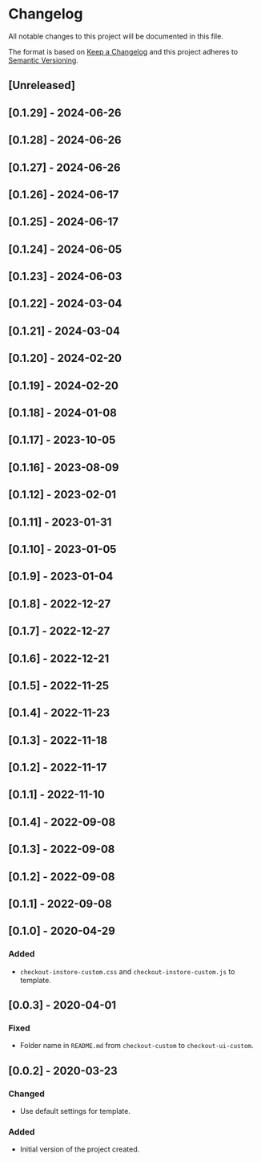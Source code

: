 # Changelog

All notable changes to this project will be documented in this file.

The format is based on [Keep a Changelog](http://keepachangelog.com/en/1.0.0/)
and this project adheres to [Semantic Versioning](http://semver.org/spec/v2.0.0.html).

## [Unreleased]

## [0.1.29] - 2024-06-26

## [0.1.28] - 2024-06-26

## [0.1.27] - 2024-06-26

## [0.1.26] - 2024-06-17

## [0.1.25] - 2024-06-17

## [0.1.24] - 2024-06-05

## [0.1.23] - 2024-06-03

## [0.1.22] - 2024-03-04

## [0.1.21] - 2024-03-04

## [0.1.20] - 2024-02-20

## [0.1.19] - 2024-02-20

## [0.1.18] - 2024-01-08

## [0.1.17] - 2023-10-05

## [0.1.16] - 2023-08-09

## [0.1.12] - 2023-02-01

## [0.1.11] - 2023-01-31

## [0.1.10] - 2023-01-05

## [0.1.9] - 2023-01-04

## [0.1.8] - 2022-12-27

## [0.1.7] - 2022-12-27

## [0.1.6] - 2022-12-21

## [0.1.5] - 2022-11-25

## [0.1.4] - 2022-11-23

## [0.1.3] - 2022-11-18

## [0.1.2] - 2022-11-17

## [0.1.1] - 2022-11-10

## [0.1.4] - 2022-09-08

## [0.1.3] - 2022-09-08

## [0.1.2] - 2022-09-08

## [0.1.1] - 2022-09-08

## [0.1.0] - 2020-04-29
###  Added
- `checkout-instore-custom.css` and `checkout-instore-custom.js` to template.

## [0.0.3] - 2020-04-01
### Fixed
- Folder name in `README.md` from `checkout-custom` to `checkout-ui-custom`.

## [0.0.2] - 2020-03-23

### Changed
- Use default settings for template.

### Added
- Initial version of the project created.
